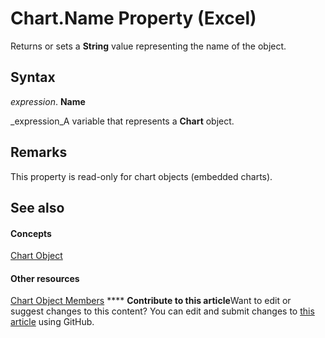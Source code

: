 
# Chart.Name Property (Excel)

Returns or sets a  **String** value representing the name of the object.


## Syntax

 _expression_. **Name**

 _expression_A variable that represents a  **Chart** object.


## Remarks

This property is read-only for chart objects (embedded charts).


## See also


#### Concepts


 [Chart Object](179c32ce-49bd-6f36-ea12-89fb5443f3ea.md)
#### Other resources


 [Chart Object Members](a3f8ac44-02d6-6f3f-b5e0-23f4bd5d6baf.md)
****   **Contribute to this article**Want to edit or suggest changes to this content? You can edit and submit changes to  [this article](https://github.com/jhershey00/VBA_Excel_Test/OpenXMLCon/articles/3ff78172-884f-4196-f938-75fa12076ccc.md) using GitHub.

